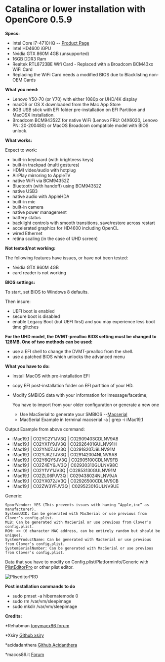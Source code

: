 # Catalina or lower installation with OpenCore 0.5.9 #

**Specs:**
  - Intel Core i7-4710HQ -- [Product Page](https://ark.intel.com/content/www/us/en/ark/products/78930/intel-core-i7-4710hq-processor-6m-cache-up-to-3-50-ghz.html)
  - Intel HD4600 iGPU
  - Nvidia GTX 860M 4GB (unsupported)
  - 16GB DDR3 Ram
  - Realtek RTL8723BE Wifi Card - Replaced with a Broadcom BCM43xx WiFi Card
  - Replacing the WiFi Card needs a modified BIOS due to Blacklisting non-OEM Cards



**What you need:**

- Lenovo Y50-70 (or Y70) with either 1080p or UHD/4K display
- macOS or OS X downloaded from the Mac App Store
- 8GB USB stick with EFI folder pre-installation on EFI Partition and MacOSX installation.
- Broadcom BCM94352Z for native WiFi (Lenovo FRU: 04X6020, Lenovo PN: 20-200480) or MacOS Broadcom compatible model with BIOS unlock.

**What works:**

Expect to work:
- built-in keyboard (with brightness keys)
- built-in trackpad (multi gestures)
- HDMI video/audio with hotplug
- AirPlay mirroring to AppleTV
- native WiFi via BCM94352Z
- Bluetooth (with handoff) using BCM94352Z
- native USB3
- native audio with AppleHDA
- built-in mic
- built-in camera
- native power management
- battery status
- backlight controls with smooth transitions, save/restore across restart
- accelerated graphics for HD4600 including OpenCL
- wired Ethernet
- retina scaling (in the case of UHD screen)

**Not tested/not working:**

The following features have issues, or have not been tested:
- Nvidia GTX 860M 4GB
- card reader is not working


**BIOS settings:**

To start, set BIOS to Windows 8 defaults.

Then insure:
- UEFI boot is enabled
- secure boot is disabled
- enable Legacy Boot (but UEFI first) and you may experience less boot time glitches

**For the UHD model, the DVMT-prealloc BIOS setting must be changed to 128MB. One of two methods can be used:**
- use a EFI shell to change the DVMT-prealloc from the shell.
- use a patched BIOS which unlocks the advanced menu

**What you have to do:**
 
- Install MacOS with pre-installation EFI
- copy EFI post-installation folder on EFI partition of your HD.
- Modify SMBIOS data with your information for imessage/facetime;

  You have to import from your older configuration or generate a new one
  
    - Use MacSerial to generate your SMBIOS --[Macserial](https://github.com/acidanthera/OpenCorePkg/tree/master/Utilities/macserial)
    - MacSerial Example in terminal macserial -a | grep -i iMac19,1

Output Example from above command:

- iMac19,1 | C02YC2Y1JV3Q | C02909403CDLNV9A8 
- iMac19,1 | C02YX1Y9JV3Q | C02926401GULNV91H
- iMac19,1 | C02YN07JJV3Q | C02918207J9LNV91M
- iMac19,1 | C02YJKZTJV3Q | C029142004NLNV9A8
- iMac19,1 | C02Y6QY5JV3Q | C02905100CDLNV9FB
- iMac19,1 | C02Z4EY6JV3Q | C02930310GULNV98C
- iMac19,1 | C02Y1VY1JV3Q | C02853130GULNV91M
- iMac19,1 | C02ZL06PJV3Q | C029438024NLNV9JA
- iMac19,1 | C02YX072JV3Q | C02926500CDLNV9CB
- iMac19,1 | C02ZW3YFJV3Q | C02952301GULNV9UE


Generic:

    SpoofVendor: YES (This prevents issues with having “Apple,inc” as manufacturer).
    SystemUUID: Can be generated with MacSerial or use previous from Clover’s config.plist.
    MLB: Can be generated with MacSerial or use previous from Clover’s config.plist.
    ROM: <> (6 character MAC address, can be entirely random but should be unique).
    SystemProductName: Can be generated with MacSerial or use previous from Clover’s config.plist.
    SystemSerialNumber: Can be generated with MacSerial or use previous from Clover’s config.plist.
    

  
Data that you have to modify on Config.plist/Platforminfo/Generic with [PlistEditorPro](https://www.fatcatsoftware.com/plisteditpro/) or other plist editor.
  
  ![PliseditorPRO](https://raw.githubusercontent.com/SaxMachine/Lenovo-Y50-70-OpenCore/master/1.png)
  
 
  
  	


 
**Post installation commands to do**

- sudo pmset -a hibernatemode 0
- sudo rm /var/vm/sleepimage
- sudo mkdir /var/vm/sleepimage

**Credits:**

*Rehabman
[tonymacx86 forum](https://www.tonymacx86.com/threads/guide-lenovo-y50-uhd-or-1080p-using-clover-uefi.261723/)


*Xsiry
[Github xsiry](https://github.com/xsiry/Lenovo-Y50-Hackintosh-OC/)

*acidadanthera
[Github Acidanthera](https://github.com/acidanthera/OpenCorePkg)

*macos86.it
[Forum](https://www.macos86.it)
